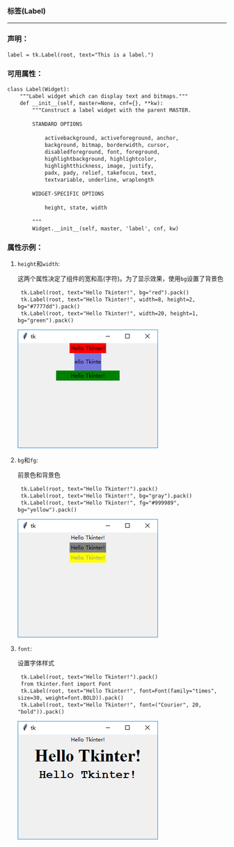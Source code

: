 ### 标签(Label)

---------------------------

### 声明：
    
    label = tk.Label(root, text="This is a label.")

### 可用属性：
    
    class Label(Widget):
        """Label widget which can display text and bitmaps."""
        def __init__(self, master=None, cnf={}, **kw):
            """Construct a label widget with the parent MASTER.
    
            STANDARD OPTIONS
    
                activebackground, activeforeground, anchor,
                background, bitmap, borderwidth, cursor,
                disabledforeground, font, foreground,
                highlightbackground, highlightcolor,
                highlightthickness, image, justify,
                padx, pady, relief, takefocus, text,
                textvariable, underline, wraplength
    
            WIDGET-SPECIFIC OPTIONS
    
                height, state, width
    
            """
            Widget.__init__(self, master, 'label', cnf, kw)
            
### 属性示例：

1. `height`和`width`:

    这两个属性决定了组件的宽和高(字符)。为了显示效果，使用`bg`设置了背景色

        tk.Label(root, text="Hello Tkinter!", bg="red").pack()
        tk.Label(root, text="Hello Tkinter!", width=8, height=2, bg="#7777dd").pack()
        tk.Label(root, text="Hello Tkinter!", width=20, height=1, bg="green").pack()
        
    ![](static/chapter_2_2_1.png)
    
2. `bg`和`fg`:
    
    前景色和背景色
    
        tk.Label(root, text="Hello Tkinter!").pack()
        tk.Label(root, text="Hello Tkinter!", bg="gray").pack()
        tk.Label(root, text="Hello Tkinter!", fg="#999989", bg="yellow").pack()

    ![](static/chapter_2_2_2.png)
    
3. `font`:

    设置字体样式
    
        tk.Label(root, text="Hello Tkinter!").pack()
        from tkinter.font import Font
        tk.Label(root, text="Hello Tkinter!", font=Font(family="times", size=30, weight=font.BOLD)).pack()
        tk.Label(root, text="Hello Tkinter!", font=("Courier", 20, "bold")).pack()
    
    ![](static/chapter_2_2_3.png)
     
    
   